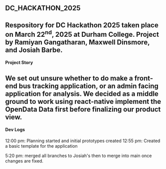 ## DC_HACKATHON_2025
Respository for DC Hackathon 2025
taken place on March 22<sup>nd</sup>, 2025 at Durham College.
Project by Ramiyan Gangatharan, Maxwell Dinsmore, and Josiah Barbe.
---
#### Project Story
We set out unsure whether to do make a front-end bus tracking application, or an admin facing application for analysis.
We decided as a middle ground to work using react-native implement the OpenData Data first before finalizing our product view.
---

#### Dev Logs
12:00 pm: Planning started and initial prototypes created
12:55 pm: Created a basic template for the application

5:20 pm: merged all branches to Josiah's then to merge into main once changes are fixed.
